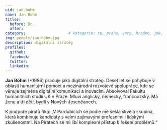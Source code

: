 ```yaml
---
uid: jan.bohm
name: Jan Böhm
titles:
  before: Bc.
  after:
category:             		# kategorie: rp, praha, vary, hradec, jmk, senat
img: people/jan-bohm.jpg
description: digitální stratég
profiles:
  github:
  facebook:
  twitter:
  linkedin:
---
```


**Jan Böhm** (*1986) pracuje jako digitální stratég. Deset let se pohybuje v
oblasti humanitární pomoci a mezinárodní rozvojové spolupráce, kde se věnuje
zejména digitální komunikaci a inovacím. Absolvoval Fakultu humanitních studií
UK v Praze. Mluví anglicky, německy, francouzsky. Má ženu a tři děti, bydlí v
Nových Jesenčanech.

K podpoře pirátů říká: „V Pardubicích se podle mě sešla skvělá skupina, která
kombinuje kandidáty s velmi zajímavými profesními i lidskými zkušenostmi. Na
Pirátech se mi líbí komplexní přístup k řešení problémů.“
